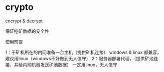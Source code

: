 # crypto
encrypt &amp; decrypt


保证挖矿数据的安全性

使用前提

1：于矿机所在的内网准备一台主机（提供矿机连接）
  windows & linux 都兼容，建议用linux（windows不好做到无人值守）
2：服务器部署代理，（提供矿池连接，并给内网机器发送矿池数据）
  一定用linux，无人值守

